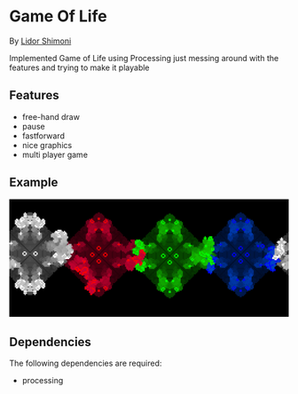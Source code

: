 # Game Of Life

By [Lidor Shimoni](https://github.com/lidorshimoni)

Implemented Game of Life using Processing 
just messing around with the features and trying to make it playable

## Features
* free-hand draw
* pause
* fastforward
* nice graphics
* multi player game

## Example
![Example](Else/pic1.png "Example")


## Dependencies
The following dependencies are required:
* processing

